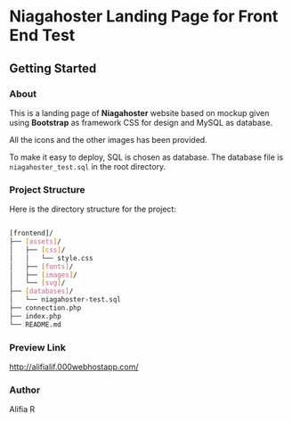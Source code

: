 # Niagahoster Landing Page for Front End Test

## Getting Started

### About

This is a landing page of **Niagahoster** website based on mockup given using **Bootstrap** as framework CSS for design and MySQL as database.

All the icons and the other images has been provided.

To make it easy to deploy, SQL is chosen as database. The database file is `niagahoster_test.sql` in the root directory.


### Project Structure

Here is the directory structure for the project:

```bash

[frontend]/
├── [assets]/
│   ├── [css]/
│   │   └── style.css
│   ├── [fonts]/
│   ├── [images]/
│   └── [svg]/
├── [databases]/
│   └── niagahoster-test.sql
├── connection.php
├── index.php
└── README.md

```


### Preview Link

http://alifialif.000webhostapp.com/


### Author

Alifia R
